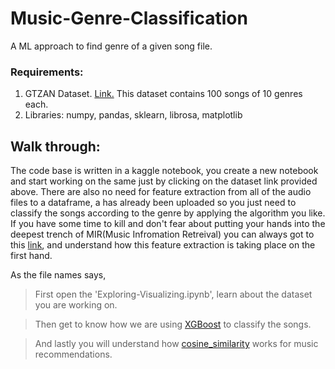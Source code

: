 # Music-Genre-Classification
A ML approach to find genre of a given song file.

### Requirements:
1. GTZAN Dataset. [Link.]( https://www.kaggle.com/carlthome/gtzan-genre-collection?) This dataset contains 100 songs of 10 genres each.
2. Libraries: numpy, pandas, sklearn, librosa, matplotlib

## Walk through:
The code base is written in a kaggle notebook, you create a new notebook and start working on the same just by clicking on the dataset link provided above.
There are also no need for feature extraction from all of the audio files to a dataframe, a has already been uploaded so you just need to classify the songs according to the genre by applying the algorithm you like. 
If you have some time to kill and don't fear about putting your hands into the deepest trench of MIR(Music Infromation Retreival) you can always got to this [link](https://github.com/Prakhar-FF13/Music-Genre-Classification), and understand how this feature extraction is taking place on the first hand.

As the file names says, 
> First open the 'Exploring-Visualizing.ipynb', learn about the dataset you are working on.

> Then get to know how we are using [XGBoost](https://xgboost.readthedocs.io/en/latest/python/python_api.html#module-xgboost.sklearn) to classify the songs.

> And lastly you will understand how [cosine_similarity](https://scikit-learn.org/stable/modules/generated/sklearn.metrics.pairwise.cosine_similarity.html) works for music recommendations.
